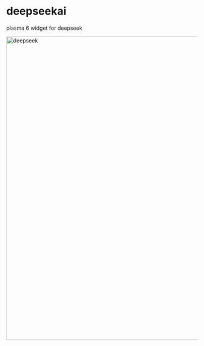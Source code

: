# deepseekai
plasma 6 widget for deepseek

<img width="1280" height="800" alt="deepseek" src="https://github.com/user-attachments/assets/c313631d-48f8-4c8c-8247-2089b13b888b" />

